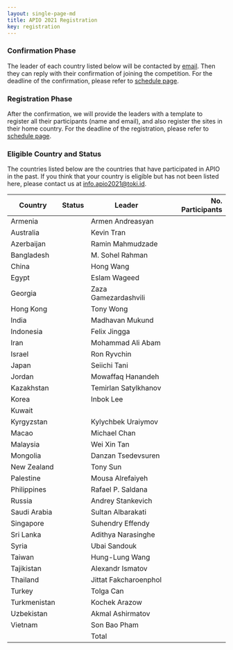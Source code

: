 ```yaml
---
layout: single-page-md
title: APIO 2021 Registration
key: registration
---
```


### Confirmation Phase
The leader of each country listed below will be contacted by [email](mailto:info.apio2021@iatoki.id).
Then they can reply with their confirmation of joining the competition.
For the deadline of the confirmation, please refer to [schedule page](schedule).

### Registration Phase
After the confirmation, we will provide the leaders with a template to register all their participants (name and email), and also register the sites in their home country.
For the deadline of the registration, please refer to [schedule page](schedule).

### Eligible Country and Status
The countries listed below are the countries that have participated in APIO in the past.
If you think that your country is eligible but has not been listed here, please contact us at [info.apio2021@toki.id](mailto:info.apio2021@toki.id).

| Country | Status | Leader | No. Participants |
|---------|--------|--------|-----------------:|
| Armenia      | <span class="status-co"></span> | Armen Andreasyan       |   |
| Australia    | <span class="status-nc"></span> | Kevin Tran             |   |
| Azerbaijan   | <span class="status-nc"></span> | Ramin Mahmudzade       |   |
| Bangladesh   | <span class="status-nc"></span> | M. Sohel Rahman        |   |
| China        | <span class="status-nc"></span> | Hong Wang              |   |
| Egypt        | <span class="status-co"></span> | Eslam Wageed           |   |
| Georgia      | <span class="status-co"></span> | Zaza Gamezardashvili   |   |
| Hong Kong    | <span class="status-co"></span> | Tony Wong              |   |
| India        | <span class="status-nc"></span> | Madhavan Mukund        |   |
| Indonesia    | <span class="status-nc"></span> | Felix Jingga           |   |
| Iran         | <span class="status-nc"></span> | Mohammad Ali Abam      |   |
| Israel       | <span class="status-co"></span> | Ron Ryvchin            |   |
| Japan        | <span class="status-nc"></span> | Seiichi Tani           |   |
| Jordan       | <span class="status-nc"></span> | Mowaffaq Hanandeh      |   |
| Kazakhstan   | <span class="status-nc"></span> | Temirlan Satylkhanov   |   |
| Korea        | <span class="status-co"></span> | Inbok Lee              |   |
| Kuwait       | <span class="status-nc"></span> |                        |   |
| Kyrgyzstan   | <span class="status-co"></span> | Kylychbek Uraiymov     |   |
| Macao        | <span class="status-co"></span> | Michael Chan           |   |
| Malaysia     | <span class="status-co"></span> | Wei Xin Tan            |   |
| Mongolia     | <span class="status-nc"></span> | Danzan Tsedevsuren     |   |
| New Zealand  | <span class="status-co"></span> | Tony Sun               |   |
| Palestine    | <span class="status-co"></span> | Mousa Alrefaiyeh       |   |
| Philippines  | <span class="status-nc"></span> | Rafael P. Saldana      |   |
| Russia       | <span class="status-nc"></span> | Andrey Stankevich      |   |
| Saudi Arabia | <span class="status-nc"></span> | Sultan Albarakati      |   |
| Singapore    | <span class="status-co"></span> | Suhendry Effendy       |   |
| Sri Lanka    | <span class="status-nc"></span> | Adithya Narasinghe     |   |
| Syria        | <span class="status-co"></span> | Ubai Sandouk           |   |
| Taiwan       | <span class="status-nc"></span> | Hung-Lung Wang         |   |
| Tajikistan   | <span class="status-nc"></span> | Alexandr Ismatov       |   |
| Thailand     | <span class="status-nc"></span> | Jittat Fakcharoenphol  |   |
| Turkey       | <span class="status-co"></span> | Tolga Can              |   |
| Turkmenistan | <span class="status-nc"></span> | Kochek Arazow          |   |
| Uzbekistan   | <span class="status-nc"></span> | Akmal Ashirmatov       |   |
| Vietnam      | <span class="status-nc"></span> | Son Bao Pham           |   |
|              |                                 | Total                  |   |
